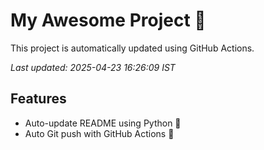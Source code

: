 # My Awesome Project 🚀

This project is automatically updated using GitHub Actions.

_Last updated: 2025-04-23 16:26:09 IST_

## Features
- Auto-update README using Python 🐍
- Auto Git push with GitHub Actions 🤖
